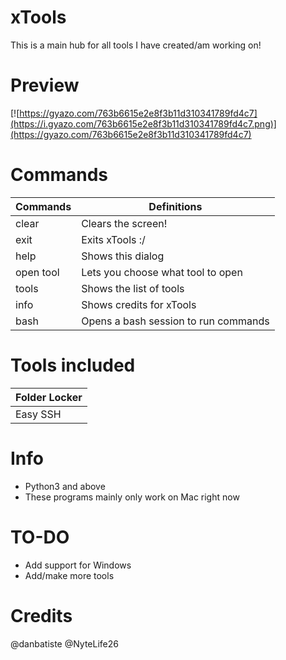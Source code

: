 # xTools
This is a main hub for all tools I have created/am working on!

# Preview
[![https://gyazo.com/763b6615e2e8f3b11d310341789fd4c7](https://i.gyazo.com/763b6615e2e8f3b11d310341789fd4c7.png)](https://gyazo.com/763b6615e2e8f3b11d310341789fd4c7)

# Commands
| Commands  | Definitions                          |
|-----------|--------------------------------------|
| clear     | Clears the screen!                   |
| exit      | Exits xTools :/                      |
| help      | Shows this dialog                    |
| open tool | Lets you choose what tool to open    |
| tools     | Shows the list of tools              |
| info      | Shows credits for xTools             |
| bash      | Opens a bash session to run commands |

# Tools included

| Folder Locker |
|---------------|
| Easy SSH      |

# Info
* Python3 and above
* These programs mainly only work on Mac right now

# TO-DO
* Add support for Windows
* Add/make more tools

# Credits
@danbatiste
@NyteLife26
